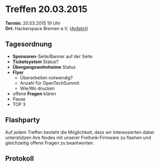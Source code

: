 # Treffen 20.03.2015

**Termin:** 20.03.2015 19 Uhr
<br>
**Ort:** Hackerspace Bremen e.V. ([Anfahrt](https://www.hackerspace-bremen.de/anfahrt/))

## Tagesordnung

* **Sponsoren**-Seite/Banner auf der Seite
* **Ticketsystem** Status?
* **Übergangswohnheime** Status
* **Flyer**
  * Überarbeiten notwendig?
  * Anzahl für OpenTechSummit
  * Wie/Wo drucken
* offene **Fragen** klären
* Pause
* TOP 3


## Flashparty 
Auf jedem Treffen besteht die Möglichkeit, dass wir Interessierten dabei unterstützen ihre Nodes mit unserer Freifunk-Firmware zu flashen und gleichzeitig offene Fragen zu beantworten.


## Protokoll

